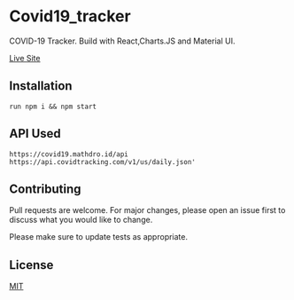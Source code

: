 # Covid19_tracker

COVID-19 Tracker. Build with React,Charts.JS and Material UI.

[Live Site](https://covidglobaltracker.netlify.app/)

## Installation

```
run npm i && npm start
```

## API Used

```
https://covid19.mathdro.id/api
https://api.covidtracking.com/v1/us/daily.json'

```

## Contributing
Pull requests are welcome. For major changes, please open an issue first to discuss what you would like to change.

Please make sure to update tests as appropriate.

## License
[MIT](https://choosealicense.com/licenses/mit/)
